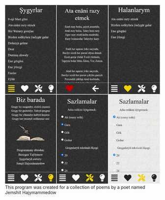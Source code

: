 <img src="poems_interface.jpg" alt="program interface"/>
This program was created for a collection of poems by a poet named Jemshit Hajymammedow